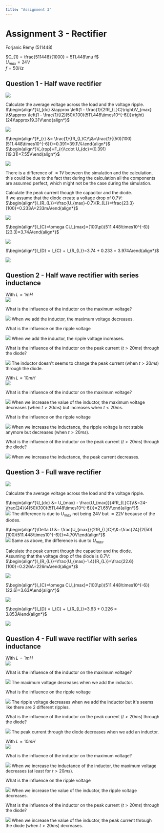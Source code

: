 ```yaml
---
title: "Assignment 3"
---
```


# Assignment 3 - Rectifier
Forjanic Rémy (511448)

$C_{1} = \frac{511448}{1000} = 511.448\mu f$<br>
$U_{max} = 24V$<br>
$f = 50Hz$

## Question 1 - Half wave rectifier

![](Power%20Circuits/res/assignment3/1.circuit.png)

<span class="blue bold">Calculate the average voltage across the load and the voltage ripple</span>.<br>
$\begin{align*}U_{dc} &\approx \left(1 - \frac{1}{2fR_{L}C}\right)V_{max} \\&\approx \left(1 - \frac{1}{(2)(50)(100)(511.448\times10^{-6})}\right)(24)\approx19.31V\end{align*}$<br>

![](Power%20Circuits/res/assignment3/1.1.udc.png)

$\begin{align*}F_{r} &= \frac{1}{fR_{L}C}\\&=\frac{1}{(50)(100)(511.448\times10^{-6})}=0.391=39.1\%\end{align*}$<br>
$\begin{align*}V_{rpp}=F_{r}\cdot U_{dc}=(0.391)(19.31)=7.55V\end{align*}$<br>

![](Power%20Circuits/res/assignment3/1.1.ur.png)

There is a difference of $\approx 1V$ between the simulation and the calculation, this could be due to the fact that during the calculation all the components are assumed perfect, which might not be the case during the simulation.

<span class="blue bold">Calculate the peak current though the capacitor and the diode.</span><br>
If we assume that the diode create a voltage drop of $0.7V$:<br>
$\begin{align*}I_{R_{L}}=\frac{U_{max}-0.7}{R_{L}}=\frac{23.3}{100}=0.233A=233mA\end{align*}$<br>

![](Power%20Circuits/res/assignment3/1.2.ir.png)

$\begin{align*}I_{C}=\omega CU_{max}=(100\pi)(511.448\times10^{-6})(23.3)=3.74A\end{align*}$<br>

![](Power%20Circuits/res/assignment3/1.2.ic.png)

$\begin{align*}I_{D} = I_{C} + I_{R_{L}}=3.74 + 0.233 = 3.974A\end{align*}$<br>

![](Power%20Circuits/res/assignment3/1.2.id.png)

## Question 2 - Half wave rectifier with series inductance

With $L = 1mH$<br>
![](Power%20Circuits/res/assignment3/2.1.circuit.png)

<span class="blue bold">What is the influence of the inductor on the maximum voltage?</span><br>

![](Power%20Circuits/res/assignment3/2.1.1.png)
When we add the inductor, the maximum voltage decreases.<br>

<span class="blue bold">What is the influence on the ripple voltage</span><br>

![](Power%20Circuits/res/assignment3/2.2.1.png)
When we add the inductor, the ripple voltage increases.<br>

<span class="blue bold">What is the influence of the inductor on the peak current $(t > 20ms)$ through the diode?</span><br>

![](Power%20Circuits/res/assignment3/2.3.1.png)
The inductor doesn't seems to change the peak current (when $t > 20ms$) through the diode.<br>

With $L = 10mH$<br>
![](Power%20Circuits/res/assignment3/2.1.4.circuit.png)

<span class="blue bold">What is the influence of the inductor on the maximum voltage?</span><br>

![](Power%20Circuits/res/assignment3/2.1.2.png)
When we increase the value of the inductor, the maximum voltage decreases (when $t > 20ms$) but increases when $t < 20ms$.<br>

<span class="blue bold">What is the influence on the ripple voltage</span><br>

![](Power%20Circuits/res/assignment3/2.2.2.png)
When we increase the inductance, the ripple voltage is not stable anymore but decreases (when $t > 20ms$).

<span class="blue bold">What is the influence of the inductor on the peak current $(t > 20ms)$ through the diode?</span><br>

![](Power%20Circuits/res/assignment3/2.3.2.png)
When we increase the inductance, the peak current decreases.<br>

## Question 3 - Full wave rectifier

![](Power%20Circuits/res/assignment3/3.1.circuit.png)

<span class="blue bold">Calculate the average voltage across the load and the voltage ripple</span>.<br>

$\begin{align*}U_{dc} &= U_{max} - \frac{U_{max}}{4fR_{L}C}\\&=24-\frac{24}{4(50)(100)(511.448\times10^{-6})}=21.65V\end{align*}$<br>
![](Power%20Circuits/res/assignment3/3.1.1.udc.png)
The difference is due to $U_{max}$ not being $24V$ but $\approx 22V$ because of the diodes.<br>

$\begin{align*}\Delta U &= \frac{U_{max}}{2fR_{L}C}\\&=\frac{24}{2(50)(100)(511.448\times10^{-6})}=4.70V\end{align*}$<br>
![](Power%20Circuits/res/assignment3/3.1.1.ur.png)
Same as above, the difference is due to $U_{max}$.<br>

<span class="blue bold">Calculate the peak current though the capacitor and the diode.</span><br>
Assuming that the voltage drop of the diode is $0.7V$:<br>
$\begin{align*}I_{R_{L}}=\frac{U_{max}-1.4}{R_{L}}=\frac{22.6}{100}=0.226A=226mA\end{align*}$<br>

![](Power%20Circuits/res/assignment3/3.1.2.ir.png)

$\begin{align*}I_{C}=\omega CU_{max}=(100\pi)(511.448\times10^{-6})(22.6)=3.63A\end{align*}$<br>

![](Power%20Circuits/res/assignment3/3.1.2.ic.png)

$\begin{align*}I_{D} = I_{C} + I_{R_{L}}=3.63 + 0.226 = 3.853A\end{align*}$<br>

![](Power%20Circuits/res/assignment3/3.1.2.id.png)

## Question 4 - Full wave rectifier with series inductance

With $L = 1mH$<br>
![](Power%20Circuits/res/assignment3/3.2.1.circuit.png)

<span class="blue bold">What is the influence of the inductor on the maximum voltage?</span><br>

![](Power%20Circuits/res/assignment3/3.2.1.png)
The maximum voltage decreases when we add the inductor.<br>

<span class="blue bold">What is the influence on the ripple voltage</span><br>

![](Power%20Circuits/res/assignment3/3.2.2.png)
The ripple voltage decreases when we add the inductor but it's seems like there are 2 different ripples.<br>

<span class="blue bold">What is the influence of the inductor on the peak current $(t > 20ms)$ through the diode?</span><br>

![](Power%20Circuits/res/assignment3/3.2.3.png)
The peak current through the diode decreases when we add an inductor.<br>

With $L = 10mH$<br>
![](Power%20Circuits/res/assignment3/3.3.1.circuit.png)

<span class="blue bold">What is the influence of the inductor on the maximum voltage?</span><br>

![](Power%20Circuits/res/assignment3/3.3.1.png)
When we increase the inductance of the inductor, the maximum voltage decreases (at least for $t > 20ms$).<br>

<span class="blue bold">What is the influence on the ripple voltage</span><br>

![](Power%20Circuits/res/assignment3/3.3.2.png)
When we increase the value of the inductor, the ripple voltage decreases.<br>

<span class="blue bold">What is the influence of the inductor on the peak current $(t > 20ms)$ through the diode?</span><br>

![](Power%20Circuits/res/assignment3/3.3.3.png)
When we increase the value of the inductor, the peak current through the diode (when $t > 20ms$) decreases.<br>